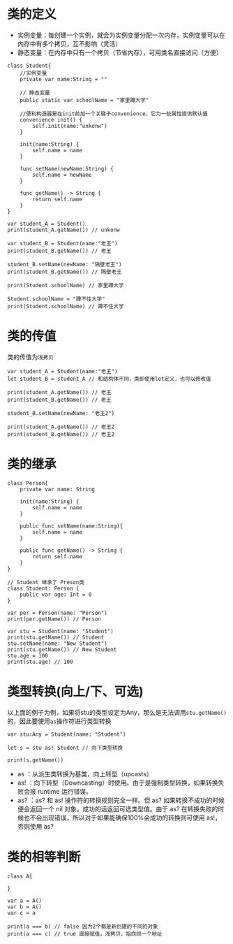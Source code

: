 # 类的定义

- 实例变量：每创建一个实例，就会为实例变量分配一次内存，实例变量可以在内存中有多个拷贝，互不影响（灵活）
- 静态变量：在内存中只有一个拷贝（节省内存），可用类名直接访问（方便）

```sw
class Student{
    //实例变量
    private var name:String = ""
    
    // 静态变量
    public static var schoolName = "家里蹲大学"
    
    //便利构造器是在init前加一个关键子convenience，它为一些属性提供默认值
    convenience init() {
        self.init(name:"unkonw")
    }
    
    init(name:String) {
        self.name = name
    }
    
    func setName(newName:String) {
        self.name = newName
    }
    
    func getName() -> String {
        return self.name
    }
}

var student_A = Student()
print(student_A.getName()) // unkonw

var student_B = Student(name:"老王")
print(student_B.getName()) // 老王

student_B.setName(newName: "隔壁老王")
print(student_B.getName()) // 隔壁老王

print(Student.schoolName) // 家里蹲大学

Student.schoolName = "蹲不住大学"
print(Student.schoolName) // 蹲不住大学
```

# 类的传值

类的传值为`浅拷贝`

```sw
var student_A = Student(name:"老王")
let student_B = student_A // 和结构体不同，类即使用let定义，也可以修改值

print(student_A.getName()) // 老王
print(student_B.getName()) // 老王

student_B.setName(newName: "老王2")

print(student_A.getName()) // 老王2
print(student_B.getName()) // 老王2
```

# 类的继承
```sw
class Person{
    private var name: String
    
    init(name:String) {
        self.name = name
    }
    
    public func setName(name:String){
        self.name = name
    }
    
    public func getName() -> String {
        return self.name
    }
}

// Student 继承了 Preson类
class Student: Person {
    public var age: Int = 0
}

var per = Person(name: "Person")
print(per.getName()) // Person

var stu = Student(name: "Student")
print(stu.getName()) // Student
stu.setName(name: "New Student")
print(stu.getName()) // New Student
stu.age = 100
print(stu.age) // 100
```

# 类型转换(向上/下、可选)

以上面的例子为例，如果将stu的类型设定为Any，那么是无法调用`stu.getName()`的，因此要使用`as`操作符进行类型转换

```sw
var stu:Any = Student(name: "Student")

let s = stu as! Student // 向下类型转换

print(s.getName())
```

- as ：从派生类转换为基类，向上转型（upcasts）
- as! ：向下转型（Downcasting）时使用。由于是强制类型转换，如果转换失败会报 runtime 运行错误。
- as? ：as? 和 as! 操作符的转换规则完全一样。但 as? 如果转换不成功的时候便会返回一个 nil 对象。成功的话返回可选类型值。由于 as? 在转换失败的时候也不会出现错误，所以对于如果能确保100%会成功的转换则可使用 as!，否则使用 as?

# 类的相等判断
```sw
class A{
    
}

var a = A()
var b = A()
var c = a

print(a === b) // false 因为2个都是新创建的不同的对象
print(a === c) // true 直接赋值，浅拷贝，指向同一个地址
```